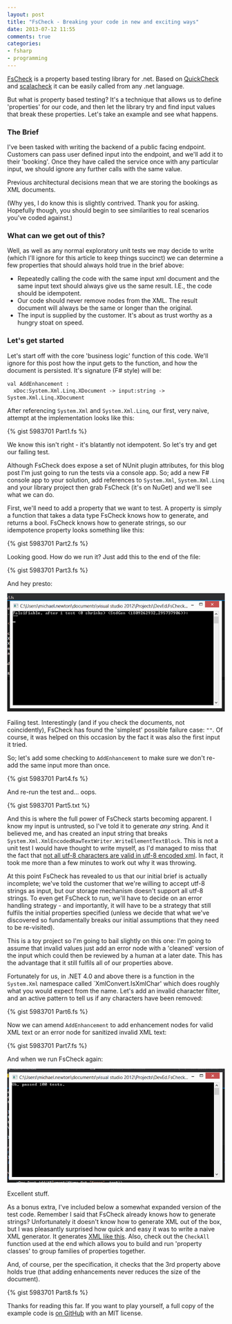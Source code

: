 ```yaml
---
layout: post
title: "FsCheck - Breaking your code in new and exciting ways"
date: 2013-07-12 11:55
comments: true
categories:
- fsharp
- programming
---
```

[FsCheck](https://github.com/fsharp/FsCheck) is a property based testing library for .net. Based on [QuickCheck](http://book.realworldhaskell.org/read/testing-and-quality-assurance.html) and [scalacheck](https://github.com/rickynils/scalacheck) it can be easily called from any .net language.

But what is property based testing? It's a technique that allows us to define 'properties' for our code, and then let the library try and find input values that break these properties. Let's take an example and see what happens.

### The Brief

I've been tasked with writing the backend of a public facing endpoint. Customers can pass user defined input into the endpoint, and we'll add it to their 'booking'. Once they have called the service once with any particular input, we should ignore any further calls with the same value.

Previous architectural decisions mean that we are storing the bookings as XML documents.

(Why yes, I do know this is slightly contrived. Thank you for asking. Hopefully though, you should begin to see similarities to real scenarios you've coded against.)

### What can we get out of this?

Well, as well as any normal exploratory unit tests we may decide to write (which I'll ignore for this article to keep things succinct) we can determine a few properties that should always hold true in the brief above:

* Repeatedly calling the code with the same input xml document and the same input text should always give us the same result. I.E., the code should be idempotent.
* Our code should never remove nodes from the XML. The result document will always be the same or longer than the original.
* The input is supplied by the customer. It's about as trust worthy as a hungry stoat on speed.

### Let's get started

Let's start off with the core 'business logic' function of this code. We'll ignore for this post how the input gets to the function, and how the document is persisted. It's signature (F# style) will be:

    val AddEnhancement :
      xDoc:System.Xml.Linq.XDocument -> input:string -> System.Xml.Linq.XDocument

After referencing `System.Xml` and `System.Xml.Linq`, our first, very naive, attempt at the implementation looks like this:

{% gist 5983701 Part1.fs %}

We know this isn't right - it's blatantly not idempotent. So let's try and get our failing test.

Although FsCheck does expose a set of NUnit plugin attributes, for this blog post I'm just going to run the tests via a console app. So; add a new F# console app to your solution, add references to `System.Xml`, `System.Xml.Linq` and your library project then grab FsCheck (it's on NuGet) and we'll see what we can do.

First, we'll need to add a property that we want to test. A property is simply a function that takes a data type FsCheck knows how to generate, and returns a bool. FsCheck knows how to generate strings, so our idempotence property looks something like this:

{% gist 5983701 Part2.fs %}

Looking good. How do we run it? Just add this to the end of the file:

{% gist 5983701 Part3.fs %}

And hey presto:

!["" broke my code :(](/images/FsCheck1.png)

Failing test. Interestingly (and if you check the documents, not coincidently), FsCheck has found the 'simplest' possible failure case: `""`. Of course, it was helped on this occasion by the fact it was also the first input it tried.

So; let's add some checking to `AddEnhancement` to make sure we don't re-add the same input more than once.

{% gist 5983701 Part4.fs %}

And re-run the test and... oops.

{% gist 5983701 Part5.txt %}

And this is where the full power of FsCheck starts becoming apparent. I know my input is untrusted, so I've told it to generate *any* string. And it believed me, and has created an input string that breaks `System.Xml.XmlEncodedRawTextWriter.WriteElementTextBlock`. This is not a unit test I would have thought to write myself, as I'd managed to miss that the fact that [not all utf-8 characters are valid in utf-8 encoded xml](http://blog.mark-mclaren.info/2007/02/invalid-xml-characters-when-valid-utf8_5873.html). In fact, it took me more than a few minutes to work out why it was throwing.

At this point FsCheck has revealed to us that our initial brief is actually incomplete; we've told the customer that we're willing to accept utf-8 strings as input, but our storage mechanism doesn't support all utf-8 strings. To even get FsCheck to run, we'll have to decide on an error handling strategy - and importantly, it will have to be a strategy that still fulfils the initial properties specified (unless we decide that what we've discovered so fundamentally breaks our initial assumptions that they need to be re-visited).

This is a toy project so I'm going to bail slightly on this one: I'm going to assume that invalid values just add an error node with a 'cleaned' version of the input which could then be reviewed by a human at a later date. This has the advantage that it still fulfils all of our properties above.

Fortunately for us, in .NET 4.0 and above there is a function in the `System.Xml` namespace called `XmlConvert.IsXmlChar' which does roughly what you would expect from the name. Let's add an invalid character filter, and an active pattern to tell us if any characters have been removed:

{% gist 5983701 Part6.fs %}

Now we can amend `AddEnhancement` to add enhancement nodes for valid XML text or an error node for sanitized invalid XML text:

{% gist 5983701 Part7.fs %}

And when we run FsCheck again:

![Hurrah!](/images/FsCheck2.png)

Excellent stuff.

As a bonus extra, I've included below a somewhat expanded version of the test code. Remember I said that FsCheck already knows how to generate strings? Unfortunately it doesn't know how to generate XML out of the box, but I was pleasantly surprised how quick and easy it was to write a naive XML generator. It generates [XML like this](https://gist.github.com/mavnn/5976004#file-example-xml). Also, check out the `CheckAll` function used at the end which allows you to build and run 'property classes' to group families of properties together.

And, of course, per the specification, it checks that the 3rd property above holds true (that adding enhancements never reduces the size of the document).

{% gist 5983701 Part8.fs %}

Thanks for reading this far. If you want to play yourself, a full copy of the example code is [on GitHub](https://github.com/mavnn/DevEd.FsCheck) with an MIT license.